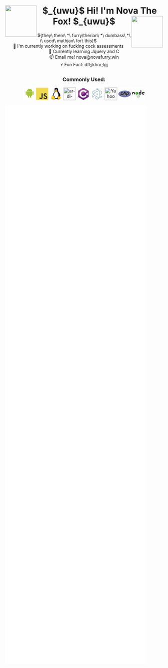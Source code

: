 <h1 align="center"><img align="left" width="100" height="100" src="https://avatars.githubusercontent.com/u/47910472?v=4">
  $_{uwu}$ Hi! I'm Nova The Fox! $_{uwu}$
  <img align="right" width="100" height="100" src="https://avatars.githubusercontent.com/u/47910472?v=4"> </h1>
  
<p align="center">${they\ them\ *\ furry/therian\ *\ dumbass\ *\ i\ used\ mathjax\ for\ this}$<br>🔭 I'm currently working on fucking cock assessments<br>
🌱 Currently learning Jquery and C<br>
📫 Email me! nova@novafurry.win<br>
⚡ Fun Fact: dfl;jkhor;lgj</p>
<h3 align="center">Commonly Used:</h3>
<p align="center"><img height=40 width=40 src="https://raw.githubusercontent.com/devicons/devicon/master/icons/android/android-original-wordmark.svg" title="I have a google pixel 6a. it fucking sucks my moto g5s is better"><img height=40 width=40 src="https://raw.githubusercontent.com/devicons/devicon/master/icons/javascript/javascript-original.svg" title="JS ON TOP"> <img height=40 width=40 src="https://raw.githubusercontent.com/devicons/devicon/master/icons/linux/linux-original.svg" title="Fuck windows..."> <img height=40 width=40 src="https://cdn.worldvectorlogo.com/logos/arduino-1.svg" title="ar-di-no, one of my brothers classmates"> <img height=40 width=40 src="https://raw.githubusercontent.com/devicons/devicon/master/icons/csharp/csharp-original.svg" title="OI! TF YOU DOING HERE CSS! YOU ARENT A LANG"> <img height=40 width=40 src="https://raw.githubusercontent.com/devicons/devicon/master/icons/electron/electron-original.svg" title="Tell me the diference between these two images: Electron, Real Native App. Large Corps: They're the same thing!"> <img height=40 width=40 src="https://camo.githubusercontent.com/3e5344a2965e786497ceb575ad67d2c64d412bb9683da05791edf424a0e40734/68747470733a2f2f7777772e766563746f726c6f676f2e7a6f6e652f6c6f676f732f66697265626173652f66697265626173652d69636f6e2e737667" title="Yahoo WaterMansion"> <img height=40 width=40 src="https://raw.githubusercontent.com/devicons/devicon/master/icons/php/php-original.svg" title="Uhmm acshuawwy its pronounced `PUH-UP`"> <img height=40 width=40 src="https://raw.githubusercontent.com/devicons/devicon/master/icons/nodejs/nodejs-original-wordmark.svg" title="`the node` - The adobe photoshop texture generator issue docs 2024"></p>
<img align="center" src="/github-metrics.svg" width=450>
